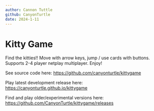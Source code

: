 ```yaml
---
author: Cannon Tuttle
github: CanyonTurtle
date: 2024-1-11
---
```


# Kitty Game

Find the kitties!! Move with arrow keys, jump / use cards with buttons. Supports 2-4 player netplay multiplayer. Enjoy!

See source code here: <https://github.com/canyonturtle/kittygame>

Play latest development release here: <https://canyonturtle.github.io/kittygame>

Find and play older/experimental versions here: <https://github.com/CanyonTurtle/kittygame/releases>

